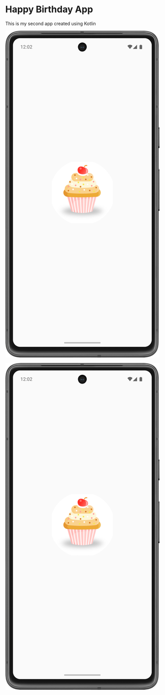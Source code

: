 # Happy Birthday App

This is my second app created using Kotlin

![Screenshot](https://github.com/eatulrajput/happy-birthday/blob/master/p1.png)

![Screenshot](https://github.com/eatulrajput/happy-birthday/blob/master/p1.png)
